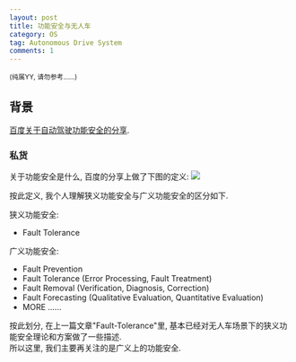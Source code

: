 ```yaml
---
layout: post
title: 功能安全与无人车
category: OS
tag: Autonomous Drive System
comments: 1
---
```


<small>(纯属YY, 请勿参考......)</small>

## 背景

[百度关于自动驾驶功能安全的分享](https://mp.weixin.qq.com/s/M3mJ8BWSA1NsngmebEx_Gw).  

### 私货

关于功能安全是什么, 百度的分享上做了下图的定义:
![](https://mmbiz.qpic.cn/mmbiz_jpg/C4wVziccAsSKIAQEHFmHQfZAwMDDcL0yGDtHA8741ROdLb9Shdavzg1iaHiclgM1UWswEIQMsxfTs31b91tfTzPYA/640?wx_fmt=jpeg&tp=webp&wxfrom=5&wx_lazy=1&wx_co=1)

按此定义, 我个人理解狭义功能安全与广义功能安全的区分如下.  

狭义功能安全:  
* Fault Tolerance

广义功能安全:  
* Fault Prevention
* Fault Tolerance (Error Processing, Fault Treatment)
* Fault Removal (Verification, Diagnosis, Correction)
* Fault Forecasting (Qualitative Evaluation, Quantitative Evaluation)
* MORE ......

按此划分, 在上一篇文章"Fault-Tolerance"里, 基本已经对无人车场景下的狭义功能安全理论和方案做了一些描述.  
所以这里, 我们主要再关注的是广义上的功能安全.  


